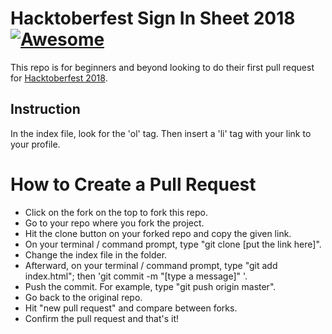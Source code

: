 # Hacktoberfest Sign In Sheet 2018 [![Awesome](https://awesome.re/badge.svg)](https://awesome.re)
This repo is for beginners and beyond looking to do their first pull request for [Hacktoberfest 2018](https://hacktoberfest.digitalocean.com/).

## Instruction
In the index file, look for the 'ol' tag. Then insert a 'li' tag with your link to your profile.

# How to Create a Pull Request

  - Click on the fork on the top to fork this repo.
  - Go to your repo where you fork the project.
  - Hit the clone button on your forked repo and copy the given link.
  - On your terminal / command prompt, type "git clone [put the link here]".
  - Change the index file in the folder.
  - Afterward, on your terminal / command prompt, type "git add index.html"; then 'git commit -m "[type a message]" '.
  - Push the commit. For example, type "git push origin master".
  - Go back to the original repo.
  - Hit "new pull request" and compare between forks.
  - Confirm the pull request and that's it!

